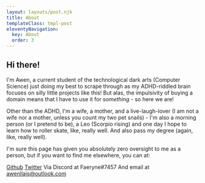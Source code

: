 ```yaml
---
layout: layouts/post.njk
title: About
templateClass: tmpl-post
eleventyNavigation:
  key: About
  order: 3
---
```


## Hi there!

I'm Awen, a current student of the technological dark arts (Computer Science) just doing my best to scrape through as my ADHD-riddled brain focuses on silly little projects like this! But alas, the impulsivity of buying a domain means that I have to use it for *something* - so here we are!

Other than the ADHD, I'm a wife, a mother, and a live-laugh-lover (I am not a wife nor a mother, unless you count my two pet snails) - I'm also a morning person (or I pretend to be), a Leo (Scorpio rising) and one day I hope to learn how to roller skate, like, really well. And also pass my degree (again, like, really well).

I'm sure this page has given you absolutely zero oversight to me as a person, but if you want to find me elsewhere, you can at:

[Github](https://github.com/awenllais)
[Twitter](https://twitter.com/awenllais)
Via Discord at Faeryne#7457
And email at awenllais@outlook.com

